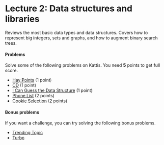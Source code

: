 # Lecture 2: Data structures and libraries

Reviews the most basic data types and data structures. Covers how to represent big integers, sets and graphs, and how to augment binary search trees.

<h4>Problems</h4>
Solve some of the following problems on Kattis. You need <b>5</b> points to get full score.
<ul>
	<li><a href="https://open.kattis.com/problems/haypoints">Hay Points</a> (1 point)</li>
	<li><a href="https://open.kattis.com/problems/cd">CD</a> (1 point)</li>
	<li><a href="https://open.kattis.com/problems/guessthedatastructure">I Can Guess the Data Structure</a> (1 point)</li>
	<li><a href="https://open.kattis.com/problems/phonelist">Phone List</a> (2 points)</li>
	<li><a href="https://open.kattis.com/problems/cookieselection">Cookie Selection</a> (2 points)</li>
</ul>
<h4>Bonus problems</h4>
If you want a challenge, you can try solving the following bonus problems.
<ul>
	<li><a href="https://open.kattis.com/problems/trendingtopic">Trending Topic</a></li>
	<li><a href="https://open.kattis.com/problems/turbo">Turbo</a></li>
</ul>
